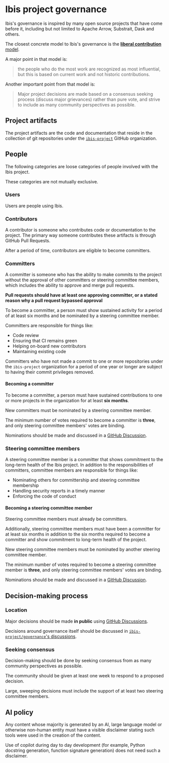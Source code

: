# Ibis project governance

Ibis's governance is inspired by many open source projects that have come
before it, including but not limited to Apache Arrow, Substrait, Dask and
others.

The closest concrete model to Ibis's governance is the [**liberal contribution** model](https://opensource.guide/leadership-and-governance/#what-are-some-of-the-common-governance-structures-for-open-source-projects).

A major point in that model is:

> the people who do the most work are recognized as most influential, but this
> is based on current work and not historic contributions.

Another important point from that model is:

> Major project decisions are made based on a consensus seeking process
> (discuss major grievances) rather than pure vote, and strive to include as
> many community perspectives as possible.

## Project artifacts

The project artifacts are the code and documentation that reside in the
collection of git repositories under the
[`ibis-project`](https://github.com/ibis-project) GitHub organization.

## People

The following categories are loose categories of people involved with the Ibis
project.

These categories are not mutually exclusive.

### Users

Users are people using Ibis.

### Contributors

A contributor is someone who contributes code or documentation to the project.
The primary way someone contributes these artifacts is through GitHub Pull
Requests.

After a period of time, contributors are eligible to become committers.

### Committers

A committer is someone who has the ability to make commits to the project
without the approval of other committers or steering committee members, which
includes the ability to approve and merge pull requests.

**Pull requests should have at least one approving committer, or a stated
reason why a pull request bypassed approval**

To become a committer, a person must show sustained activity for a period of at
least six months and be nominated by a steering committee member.

Committers are responsible for things like:

- Code review
- Ensuring that CI remains green
- Helping on-board new contributors
- Maintaining existing code

Committers who have not made a commit to one or more repositories under the
`ibis-project` organization for a period of one year or longer are subject to
having their commit privileges removed.

#### Becoming a committer

To become a committer, a person must have sustained contributions to one or
more projects in the organization for at least **six months**.

New committers must be nominated by a steering committee member.

The minimum number of votes required to become a committer is
**three**, and only steering committee members' votes are binding.

Nominations should be made and discussed in a [GitHub Discussion](https://github.com/ibis-project/ibis/discussions).

### Steering committee members

A steering committee member is a committer that shows commitment to the
long-term health of the Ibis project. In addition to the responsibilities of
committers, committee members are responsible for things like:

- Nominating others for committership and steering committee membership
- Handling security reports in a timely manner
- Enforcing the code of conduct

#### Becoming a steering committee member

Steering committee members must already be committers.

Additionally, steering committee members must have been a committer for at
least six months in addition to the six months required to become a committer
and show commitment to long-term health of the project.

New steering committee members must be nominated by another steering committee member.

The minimum number of votes required to become a steering committee member is
**three**, and only steering committee members' votes are binding.

Nominations should be made and discussed in a [GitHub Discussion](https://github.com/ibis-project/ibis/discussions).

## Decision-making process

### Location

Major decisions should be made **in public** using [GitHub Discussions](https://github.com/ibis-project/ibis/discussions).

Decisions around governance itself should be discussed in
[`ibis-project/governance`'s
discussions](https://github.com/ibis-project/governance/discussions).

### Seeking consensus

Decision-making should be done by seeking consensus from as many community
perspectives as possible.

The community should be given at least one week to respond to a proposed
decision.

Large, sweeping decisions must include the support of at least two steering
committee members.

## AI policy

Any content whose majority is generated by an AI, large language model or
otherwise non-human entity must have a visible disclaimer stating such tools
were used in the creation of the content.

Use of copilot during day to day development (for example, Python docstring
generation, function signature generation) does not need such a disclaimer.
